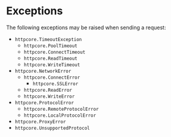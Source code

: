 # Exceptions

The following exceptions may be raised when sending a request:

* `httpcore.TimeoutException`
    * `httpcore.PoolTimeout`
    * `httpcore.ConnectTimeout`
    * `httpcore.ReadTimeout`
    * `httpcore.WriteTimeout`
* `httpcore.NetworkError`
    * `httpcore.ConnectError`
        * `httpcore.SSLError`
    * `httpcore.ReadError`
    * `httpcore.WriteError`
* `httpcore.ProtocolError`
    * `httpcore.RemoteProtocolError`
    * `httpcore.LocalProtocolError`
* `httpcore.ProxyError`
* `httpcore.UnsupportedProtocol`
